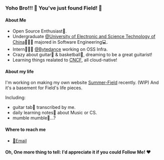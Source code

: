 ### Yoho Bro!!! 👋 You've just found Field! 🎉 

#### About Me

- Open Source Enthusiast🤩.
- Undergraduate [@University of Electronic and Science Technology of China](https://en.uestc.edu.cn/)👨🏼‍🎓 majored in Software Engineering💻.
- Intern👷🏼‍♂️ [@Bytedance](https://github.com/bytedance) working on OSS Infra.
- Crazy about guitar🎸 & basketball🏀, dreaming to be a great guitarist!
- Learning things realated to [CNCF](https://www.cncf.io/), all cloud-native!

#### About my life

I'm working on making my own website [Summer-Field](summer-field.xyz) recently. (WIP)
And it's a basement for Field's life pieces.

Including:
- guitar tab🎼 transcribed by me.
- daily learning notes📒 about Music or CS.
- mumble mumble💩...?

#### Where to reach me

- [📮Email](mailto:xiayejx@foxmail.com)

#### Oh, One more thing to tell: I'd appreciate it if you could Follow Me! ❤️
